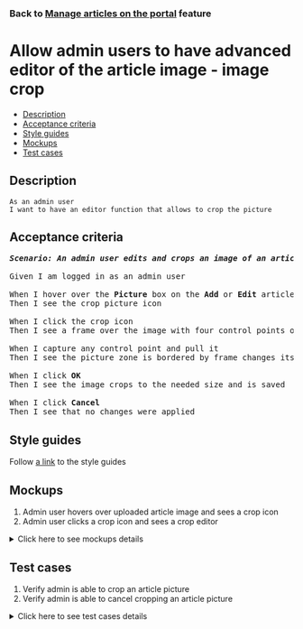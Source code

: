### Back to [Manage articles on the portal](../../README.md) feature

# Allow admin users to have advanced editor of the article image - image crop

- [Description](#description)
- [Acceptance criteria](#acceptance-criteria)
- [Style guides](#style-guides)
- [Mockups](#mockups)
- [Test cases](#test-cases)

## Description

    As an admin user
    I want to have an editor function that allows to crop the picture

## Acceptance criteria

<pre>
<b><i>Scenario: An admin user edits and crops an image of an article</i></b>

Given I am logged in as an admin user

When I hover over the <b>Picture</b> box on the <b>Add</b> or <b>Edit</b> article page
Then I see the crop picture icon

When I click the crop icon
Then I see a frame over the image with four control points on each corner of the frame to edit the size in two dimensions. The image outside this frame is covered with a half-transparent overlay

When I capture any control point and pull it
Then I see the picture zone is bordered by frame changes its size

When I click <b>OK</b>
Then I see the image crops to the needed size and is saved

When I click <b>Cancel</b>
Then I see that no changes were applied
</pre>

## Style guides

Follow [a link](https://www.figma.com/proto/0zkkf5WC77OSpvyD6YXpFE/Style-guides?page-id=0%3A1&node-id=19%3A5368&viewport=266%2C48%2C0.54&scaling=min-zoom&starting-point-node-id=19%3A5368) to the style guides

## Mockups

1. Admin user hovers over uploaded article image and sees a crop icon
2. Admin user clicks a crop icon and sees a crop editor

<details>
  <summary>Click here to see mockups details</summary>

**1. Admin user hovers over uploaded article image and sees a crop icon:**

![Admin user hovers over uploaded article image and sees a crop icon](/sports_hub_portal/web_application_features/manage_articles/images/article_image_hover_editor.png)

**2. Admin user clicks a crop icon and sees a crop editor:**

![Admin user clicks a crop icon and sees a crop editor](/sports_hub_portal/web_application_features/manage_articles/images/article_image_crop_editor.png)

</details>

## Test cases

1. Verify admin is able to crop an article picture
2. Verify admin is able to cancel cropping an article picture

<details>
  <summary>Click here to see test cases details</summary>

### **#1. Verify admin is able to crop an article picture**

|Preconditions|Steps|Expected result
--------------|-----|----------
|- Log in with admin account</br>- Go to the category configuration page|1) Click <b>+Add Article</b></br>2) Upload some picture</br>3) In the <b>Picture</b> section, click the crop icon</br>4) Capture any control point and pull it</br>5) Click <b>OK</b>|5) The crop editor disappears and the picture is cropped to the proper size and saved|

### **#2. Verify admin is able to cancel cropping an article picture**

|Preconditions|Steps|Expected result
--------------|-----|----------
|- Log in with admin account</br>- Go to the category configuration page|1) Click <b>+Add Article</b></br>2) Upload some picture</br>3) In the <b>Picture</b> section, click the crop icon</br>4) Capture any control point and pull it</br>5) Click <b>Cancel</b>|5) The crop editor disappears and no changes are applied to the image|
</details>
